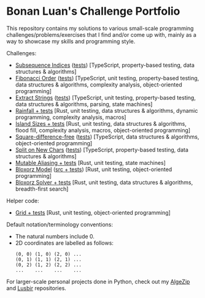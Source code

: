 # Bonan Luan's Challenge Portfolio

This repository contains my solutions to various small-scale programming challenges/problems/exercises that I find and/or come up with, mainly as a way to showcase my skills and programming style.

Challenges:

- [Subsequence Indices](typescript-challenges/code/subsequence-indices.ts) ([tests](typescript-challenges/code/subsequence-indices.test.ts)) [TypeScript, property-based testing, data structures & algorithms]
- [Fibonacci Order](typescript-challenges/code/fibonacci-order.ts) ([tests](typescript-challenges/code/fibonacci-order.test.ts)) [TypeScript, unit testing, property-based testing, data structures & algorithms, complexity analysis, object-oriented programming]
- [Extract Strings](typescript-challenges/code/extract-strings.ts) ([tests](typescript-challenges/code/extract-strings.test.ts)) [TypeScript, unit testing, property-based testing, data structures & algorithms, parsing, state machines]
- [Rainfall + tests](rust_challenges/src/rainfall.rs) [Rust, unit testing, data structures & algorithms, dynamic programming, complexity analysis, macros]
- [Island Sizes + tests](rust_challenges/src/island_sizes.rs) [Rust, unit testing, data structures & algorithms, flood fill, complexity analysis, macros, object-oriented programming]
- [Square-difference-free](typescript-challenges/code/square-difference-free.ts) ([tests](typescript-challenges/code/square-difference-free.test.ts)) [TypeScript, data structures & algorithms, object-oriented programming]
- [Split on New Chars](typescript-challenges/code/split-on-new-chars.ts) ([tests](typescript-challenges/code/split-on-new-chars.test.ts)) [TypeScript, property-based testing, data structures & algorithms]
- [Mutable Aliasing + tests](rust_challenges/src/mutable_aliasing.rs) [Rust, unit testing, state machines]
- [Bloxorz Model](rust_challenges/src/bloxorz_model.rs) ([src + tests](rust_challenges/src/bloxorz_model/)) [Rust, unit testing, object-oriented programming]
- [Bloxorz Solver + tests](rust_challenges/src/bloxorz_solver.rs) [Rust, unit testing, data structures & algorithms, breadth-first search]

Helper code:

- [Grid + tests](rust_challenges/src/grid.rs) [Rust, unit testing, object-oriented programming]

Default notation/terminology conventions:

- The natural numbers include 0.
- 2D coordinates are labelled as follows:
  ```
  (0, 0) (1, 0) (2, 0) ...
  (0, 1) (1, 1) (2, 1) ...
  (0, 2) (1, 2) (2, 2) ...
  ...    ...    ...    ...
  ```

For larger-scale personal projects done in Python, check out my [AlgeZip](https://github.com/shape-warrior-t/algezip) and [Lusbir](https://github.com/shape-warrior-t/lusbir) repositories.
